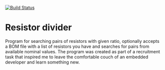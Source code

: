 [![Build Status](http://dsabala.pl:8080/job/resistor-divider/badge/icon)](http://dsabala.pl:8080/job/resistor-divider/)

# Resistor divider 
Program for searching pairs of resistors with given ratio, optionally accepts a BOM file with a list of resistors you have and searches for pairs from available nominal values. The program was created as part of a recruitment task that inspired me to leave the comfortable couch of an embedded developer and learn something new.

